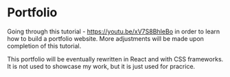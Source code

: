 # Portfolio
Going through this tutorial - https://youtu.be/xV7S8BhIeBo in order to learn how to build a portfolio website. 
More adjustments will be made upon completion of this tutorial. 

This portfolio will be eventually rewritten in React and with CSS frameworks. It is not used to showcase my work, but it is just used for pracrice.
